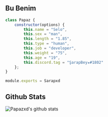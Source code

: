 <h2>Bu Benim</h2>

```js
class Papaz {
    constructor(options) {
        this.name = "Selo",
        this.sex = "man",
        this.length = "1.85",
        this.type = "human",
        this.job = "developer",
        this.weight = "75",
        this.age = "19",
        this.discord.tag = "ŞarapBey✬#1802"
    };
}

module.exports = Sarapxd
```
## Github Stats
![Papazxd's github stats](https://github-readme-stats.vercel.app/api?username=Sarapxd&show_icons=true&theme=radical) 
